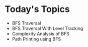 # Today's Topics

- BFS Traversal
- BFS Traversal With Level Tracking
- Complexity Analysis of BFS
- Path Printing using BFS
